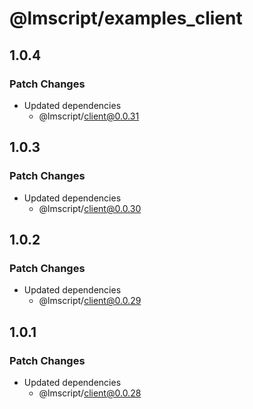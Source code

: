 # @lmscript/examples_client

## 1.0.4

### Patch Changes

- Updated dependencies
  - @lmscript/client@0.0.31

## 1.0.3

### Patch Changes

- Updated dependencies
  - @lmscript/client@0.0.30

## 1.0.2

### Patch Changes

- Updated dependencies
  - @lmscript/client@0.0.29

## 1.0.1

### Patch Changes

- Updated dependencies
  - @lmscript/client@0.0.28
